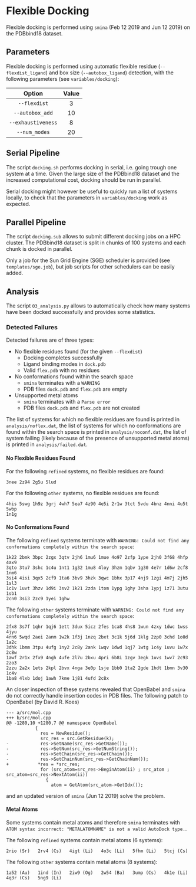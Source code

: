 # Flexible Docking

Flexible docking is performed using `smina` (Feb 12 2019 and Jun 12 2019) on the PDBbind18 dataset.

## Parameters

Flexible docking is performed using automatic flexible residue (`--flexdist_ligand`) and box size (`--autobox_ligand`) detection, with the following parameters (see `variables/docking`):

| Option            | Value | 
| :----------------:|:-----:|
| `--flexdist`      | 3     |
| `--autobox_add`   | 10    |
| `--exhaustiveness`| 8     |
| `--num_modes`     | 20    |

## Serial Pipeline

The script `docking.sh` performs docking in serial, i.e. going trough one system at a time. Given the large size of the PDBbind18 dataset and the increased computational cost, docking should be run in parallel.

Serial docking might however be useful to quickly run a list of systems locally, to check that the parameters in `variables/docking` work as expected.


## Parallel Pipeline

The script `docking.sub` allows to submit different docking jobs on a HPC cluster. The PDBbind18 dataset is split in chunks of 100 systems and each chunk is docked in parallel.

Only a job for the Sun Grid Engine (SGE) scheduler is provided (see `templates/sge.job`), but job scripts for other schedulers can be easily added.

## Analysis

The script `03_analysis.py` allows to automatically check how many systems have been docked successfully and provides some statistics.

### Detected Failures

Detected failures are of three types:

* No flexible residues found (for the given `--flexdist`)
    * Docking completes successfully
    * Ligand binding modes in `dock.pdb`
    * Valid `flex.pdb` with no residues
* No conformations found within the search space
    * `smina` terminates with a `WARNING`
    * PDB files `dock.pdb` and `flex.pdb` are empty
* Unsupported metal atoms
    * `smina` terminates with a `Parse error`
    * PDB files `dock.pdb` and `flex.pdb` are not created

The list of systems for which no flexible residues are found is printed in `analysis/noflex.dat`, the list of systems for which no conformations are found within the search space is printed in `analysis/noconf.dat`, the list of system failing (likely because of the presence of unsupported metal atoms) is printed in `analysis/failed.dat`.

#### No Flexible Residues Found

For the following `refined` systems, no flexible residues are found:
```
3nee 2z94 2g5u 5lud
```

For the following `other` systems, no flexible residues are found:
```
4his 5swg 1h9z 3grj 4wh7 5ea7 4z90 4e5i 2r1w 3tct 5vdu 4bnz 4nni 4u5t 5wbp
1n1g
```

#### No Conformations Found

The following `refined` systems terminate with `WARNING: Could not find any conformations completely within the search space`:
```
1k22 2bmk 3bpc 2zgx 3qtv 2jh6 1mu6 1mue 4o97 2zfp 1ype 2jh0 3f68 4hfp 4ax9
3qto 3tu7 3shc 1c4u 1nt1 1g32 1mu8 4loy 3hzm 1qbv 1g30 4e7r 1d6w 2cf8 1nm6
3si4 4isi 3qx5 2cf9 1ta6 3bv9 3hzk 3qwc 1bhx 3p17 4nj9 1zgi 4m7j 2jh5 1sl3
1c1v 1uvt 3hzv 1d9i 3sv2 1k21 2zda 1tom 1ypg 1ghy 3sha 1ypj 1z71 3utu 1sb1
2cn0 3si3 2zc9 1yei 1ghw
```

The following `other` systems terminate with `WARNING: Could not find any conformations completely within the search space`:
```
2fx8 3s7f 1qhr 1qj6 1ett 3dux 5icz 2fes 1ca8 4hs8 1wun 4zxy 1dwc 1wss 4jyu
4rn6 5wqd 2aei 2anm 1w2k 1f3j 1nzq 2bxt 3c1k 5j6d 1klg 2zp0 3chd 1o0d 1a2c
3dhk 1bmm 3tpu 4ufg 1ny2 2c8y 2ank 1wqv 1dwd 1qj7 1wtg 1c4y 1uvu 1w7x 2c8w
1awf 2r1x 2fx9 4ngh 4ufe 2l7u 2bxu 4pri 6b8i 1zgv 3egk 1uvs 1wv7 2c93 2zo3
2zzu 2a2x 1ets 2kpl 2bvx 4nga 3e0p 1sje 1bb0 1ta2 2gde 1hdt 1bmn 3v30 1c4v
1ba8 4lxb 1doj 1awh 7kme 1j81 4ufd 2c8x
```

An closer inspection of these systems revealed that OpenBabel and `smina` do not correctly handle insertion codes in PDB files. The following patch to OpenBabel (by David R. Koes)
```
--- a/src/mol.cpp
+++ b/src/mol.cpp
@@ -1280,10 +1280,7 @@ namespace OpenBabel
           {
             res = NewResidue();
             src_res = src.GetResidue(k);
-            res->SetName(src_res->GetName());
-            res->SetNum(src_res->GetNumString());
-            res->SetChain(src_res->GetChain());
-            res->SetChainNum(src_res->GetChainNum());
+           *res = *src_res;
             for (src_atom=src_res->BeginAtom(ii) ; src_atom ; src_atom=src_res->NextAtom(ii))
               {
                 atom = GetAtom(src_atom->GetIdx());
```
and an updated version of `smina` (Jun 12 2019) solve the problem.

#### Metal Atoms

Some systems contain metal atoms and therefore `smina` terminates with `ATOM syntax incorrect: "METALATOMNAME" is not a valid AutoDock type.`.

The following `refined` systems contain metal atoms (6 systems):
```
2rio (Sr)   2rv4 (Cs)   4igt (Li)   4o3c (Li)   5fhm (Li)   5tcj (Cs)
```

The following `other` systems contain metal atoms (8 systems):
```
1a52 (Au)   1ind (In)   2iw9 (Og)   2w54 (Ba)   3ump (Cs)   4k1e (Li)
4q3r (Cs)   5ng9 (Li)
```
